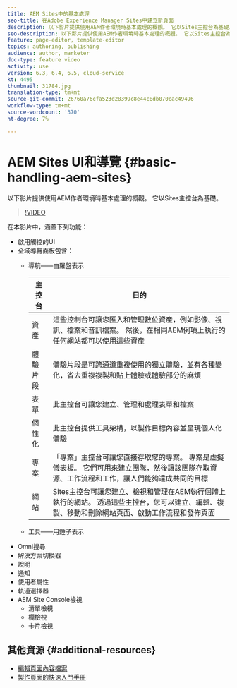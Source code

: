 ```yaml
---
title: AEM Sites中的基本處理
seo-title: 在Adobe Experience Manager Sites中建立新頁面
description: 以下影片提供使用AEM作者環境時基本處理的概觀。 它以Sites主控台為基礎。
seo-description: 以下影片提供使用AEM作者環境時基本處理的概觀。 它以Sites主控台為基礎。
feature: page-editor, template-editor
topics: authoring, publishing
audience: author, marketer
doc-type: feature video
activity: use
version: 6.3, 6.4, 6.5, cloud-service
kt: 4495
thumbnail: 31784.jpg
translation-type: tm+mt
source-git-commit: 26760a76cfa523d28399c8e44c8db070cac49496
workflow-type: tm+mt
source-wordcount: '370'
ht-degree: 7%

---
```



# AEM Sites UI和導覽 {#basic-handling-aem-sites}

以下影片提供使用AEM作者環境時基本處理的概觀。 它以Sites主控台為基礎。

>[!VIDEO](https://video.tv.adobe.com/v/31784?quality=12&learn=on)

在本影片中，涵蓋下列功能：

* 啟用觸控的UI
* 全域導覽面板包含：
   * 導航——由羅盤表示

      | 主控台 | 目的 |
      |---|---|
      | 資產 | 這些控制台可讓您匯入和管理數位資產，例如影像、視訊、檔案和音訊檔案。 然後，在相同AEM例項上執行的任何網站都可以使用這些資產 | 社群 | 此主控台可讓您建立和管理社群網站，以便參與和啟用 | 商務 | 這可讓您管理與您的商務網站相關的產品、產品目錄和訂單 |
      | 體驗片段 | 體驗片段是可跨通道重複使用的獨立體驗，並有各種變化，省去重複複製和貼上體驗或體驗部分的麻煩 |
      | 表單 | 此主控台可讓您建立、管理和處理表單和檔案 |
      | 個性化 | 此主控台提供工具架構，以製作目標內容並呈現個人化體驗 |
      | 專案 | 「專案」主控台可讓您直接存取您的專案。 專案是虛擬儀表板。 它們可用來建立團隊，然後讓該團隊存取資源、工作流程和工作，讓人們能夠達成共同的目標 |
      | 網站 | Sites主控台可讓您建立、檢視和管理在AEM執行個體上執行的網站。 透過這些主控台，您可以建立、編輯、複製、移動和刪除網站頁面、啟動工作流程和發佈頁面 |

   * 工具——用錘子表示
* Omni搜尋
* 解決方案切換器
* 說明
* 通知
* 使用者屬性
* 軌道選擇器
* AEM Site Console檢視
   * 清單檢視
   * 欄檢視
   * 卡片檢視






## 其他資源 {#additional-resources}

* [編輯頁面內容檔案](https://docs.adobe.com/content/help/en/experience-manager-cloud-service/sites/authoring/fundamentals/editing-content.html)
* [製作頁面的快速入門手冊](https://docs.adobe.com/content/help/en/experience-manager-cloud-service/sites/authoring/getting-started/quick-start.html)
